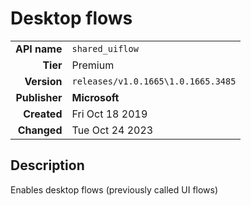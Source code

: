 # Desktop flows
| | |
|-:|-|
|**API name**|`shared_uiflow`|
|**Tier**|Premium|
|**Version**|`releases/v1.0.1665\1.0.1665.3485`|
|**Publisher**|**Microsoft**|
|**Created**|Fri Oct 18 2019|
|**Changed**|Tue Oct 24 2023|

## Description
Enables desktop flows (previously called UI flows)
